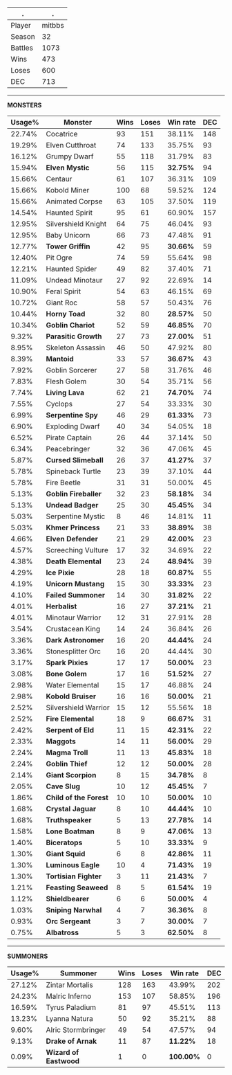 .|.
|-|-
Player|mitbbs
Season|32
Battles|1073
Wins|473
Loses|600
DEC|713

---
**MONSTERS**

Usage%|Monster|Wins|Loses|Win rate|DEC|
-|-|-|-|-|-|
22.74%|Cocatrice|93|151|38.11%|148|
19.29%|Elven Cutthroat|74|133|35.75%|93|
16.12%|Grumpy Dwarf|55|118|31.79%|83|
15.94%|**Elven Mystic**|56|115|**32.75%**|94|
15.66%|Centaur|61|107|36.31%|109|
15.66%|Kobold Miner|100|68|59.52%|124|
15.66%|Animated Corpse|63|105|37.50%|119|
14.54%|Haunted Spirit|95|61|60.90%|157|
12.95%|Silvershield Knight|64|75|46.04%|93|
12.95%|Baby Unicorn|66|73|47.48%|91|
12.77%|**Tower Griffin**|42|95|**30.66%**|59|
12.40%|Pit Ogre|74|59|55.64%|98|
12.21%|Haunted Spider|49|82|37.40%|71|
11.09%|Undead Minotaur|27|92|22.69%|14|
10.90%|Feral Spirit|54|63|46.15%|69|
10.72%|Giant Roc|58|57|50.43%|76|
10.44%|**Horny Toad**|32|80|**28.57%**|50|
10.34%|**Goblin Chariot**|52|59|**46.85%**|70|
9.32%|**Parasitic Growth**|27|73|**27.00%**|51|
8.95%|Skeleton Assassin|46|50|47.92%|80|
8.39%|**Mantoid**|33|57|**36.67%**|43|
7.92%|Goblin Sorcerer|27|58|31.76%|46|
7.83%|Flesh Golem|30|54|35.71%|56|
7.74%|**Living Lava**|62|21|**74.70%**|74|
7.55%|Cyclops|27|54|33.33%|30|
6.99%|**Serpentine Spy**|46|29|**61.33%**|73|
6.90%|Exploding Dwarf|40|34|54.05%|18|
6.52%|Pirate Captain|26|44|37.14%|50|
6.34%|Peacebringer|32|36|47.06%|45|
5.87%|**Cursed Slimeball**|26|37|**41.27%**|37|
5.78%|Spineback Turtle|23|39|37.10%|44|
5.78%|Fire Beetle|31|31|50.00%|45|
5.13%|**Goblin Fireballer**|32|23|**58.18%**|34|
5.13%|**Undead Badger**|25|30|**45.45%**|34|
5.03%|Serpentine Mystic|8|46|14.81%|11|
5.03%|**Khmer Princess**|21|33|**38.89%**|38|
4.66%|**Elven Defender**|21|29|**42.00%**|23|
4.57%|Screeching Vulture|17|32|34.69%|22|
4.38%|**Death Elemental**|23|24|**48.94%**|39|
4.29%|**Ice Pixie**|28|18|**60.87%**|55|
4.19%|**Unicorn Mustang**|15|30|**33.33%**|23|
4.10%|**Failed Summoner**|14|30|**31.82%**|22|
4.01%|**Herbalist**|16|27|**37.21%**|21|
4.01%|Minotaur Warrior|12|31|27.91%|28|
3.54%|Crustacean King|14|24|36.84%|26|
3.36%|**Dark Astronomer**|16|20|**44.44%**|24|
3.36%|Stonesplitter Orc|16|20|44.44%|30|
3.17%|**Spark Pixies**|17|17|**50.00%**|23|
3.08%|**Bone Golem**|17|16|**51.52%**|27|
2.98%|Water Elemental|15|17|46.88%|24|
2.98%|**Kobold Bruiser**|16|16|**50.00%**|21|
2.52%|Silvershield Warrior|15|12|55.56%|18|
2.52%|**Fire Elemental**|18|9|**66.67%**|31|
2.42%|**Serpent of Eld**|11|15|**42.31%**|22|
2.33%|**Maggots**|14|11|**56.00%**|29|
2.24%|**Magma Troll**|11|13|**45.83%**|18|
2.24%|**Goblin Thief**|12|12|**50.00%**|28|
2.14%|**Giant Scorpion**|8|15|**34.78%**|8|
2.05%|**Cave Slug**|10|12|**45.45%**|7|
1.86%|**Child of the Forest**|10|10|**50.00%**|10|
1.68%|**Crystal Jaguar**|8|10|**44.44%**|10|
1.68%|**Truthspeaker**|5|13|**27.78%**|14|
1.58%|**Lone Boatman**|8|9|**47.06%**|13|
1.40%|**Biceratops**|5|10|**33.33%**|9|
1.30%|**Giant Squid**|6|8|**42.86%**|11|
1.30%|**Luminous Eagle**|10|4|**71.43%**|19|
1.30%|**Tortisian Fighter**|3|11|**21.43%**|7|
1.21%|**Feasting Seaweed**|8|5|**61.54%**|19|
1.12%|**Shieldbearer**|6|6|**50.00%**|4|
1.03%|**Sniping Narwhal**|4|7|**36.36%**|8|
0.93%|**Orc Sergeant**|3|7|**30.00%**|7|
0.75%|**Albatross**|5|3|**62.50%**|8|

---
**SUMMONERS**

Usage%|Summoner|Wins|Loses|Win rate|DEC|
-|-|-|-|-|-|
27.12%|Zintar Mortalis|128|163|43.99%|202|
24.23%|Malric Inferno|153|107|58.85%|196|
16.59%|Tyrus Paladium|81|97|45.51%|113|
13.23%|Lyanna Natura|50|92|35.21%|88|
9.60%|Alric Stormbringer|49|54|47.57%|94|
9.13%|**Drake of Arnak**|11|87|**11.22%**|18|
0.09%|**Wizard of Eastwood**|1|0|**100.00%**|0|

